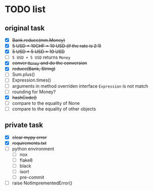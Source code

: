 # TODO list

## original task

- [x] ~~Bank.reduce(mm.Money)~~
- [x] ~~5 USD + 10CHF = 10 USD (if the rate is 2:1)~~
- [x] ~~5 USD + 5 USD = 10 USD~~
- [ ] `5 USD + 5 USD` returns `Money`
- [x] ~~conver `Money` and do the conversion~~
- [x] ~~reduce(Bank, String)~~
- [ ] Sum.plus()
- [ ] Expression.times()
- [ ] arguments in method overriden interface `Expression` is not match
- [ ] rounding for Money?
- [x] ~~hashCode()~~
- [ ] compare to the equality of None
- [ ] compare to the equality of other objects

## private task

- [x] ~~clear mypy error~~
- [x] ~~requirements.txt~~
- [ ] python environment
  - [ ] nox
  - [ ] flake8
  - [ ] black
  - [ ] isort
  - [ ] pre-commit
- [ ] raise NotImprementedError()
